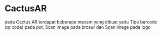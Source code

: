 # CactusAR
pada Cactus AR terdapat beberapa macam yang dibuat yaitu Tipe barcode (qr code) pada pot, Scan image pada brosur dan Scan image pada logo
